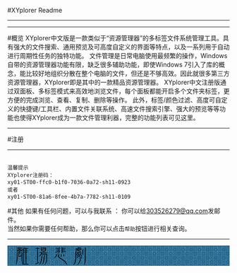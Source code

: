 #XYplorer Readme
***
***
#概览
  XYplorer中文版是一款类似于“资源管理器”的多标签文件系统管理工具。具有强大的文件搜索、通用预览及可高度自定义的界面等特点，以及一系列用于自动进行周期性任务的独特功能。
文件管理是日常电脑使用最频繁的操作，Windows自带的资源管理器功能有限，缺乏很多辅助功能，即使Windows 7引入了库的概念，能比较好地组织分散在整个电脑的文件，但还是不够高效。因此就很多第三方资源管理器，XYplorer即是其中的一款精品资源管理器。
XYplorer中文注册版通过双面板、多标签模式来高效地浏览文件，每个面板都能开启多个文件夹标签，更方便的完成浏览、查看、复制、删除等操作。
此外，标签/颜色过滤、高度可自定义的快捷键/工具栏、内置文件关联系统、高速文件搜索引擎、强大的预览等等功能也使得XYplorer成为一款文件管理利器，完整的功能列表可见这里。
***
#注册
***
```

温馨提示
XYplorer注册码：
xy01-ST00-ffc0-b1f0-7036-0a72-sh11-0923
或者
xy01-ST00-81a6-8fee-4b7a-7782-sh11-0109

```
#其他 
如果有任何问题，可以与我联系 ：
你可以给<303526279@qq.com>发邮件。<br>
当然如果你需要任何帮助，那么你可以点击`帮助`按钮进行相关查询。   
***
![signed](https://raw.githubusercontent.com/C-L-G/scripts/master/resource/picture/signed.png) 
